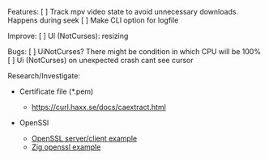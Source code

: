 Features:
[ ] Track mpv video state to avoid unnecessary downloads. Happens during seek
[ ] Make CLI option for logfile

Improve:
[ ] UI (NotCurses): resizing

Bugs:
[ ] UiNotCurses? There might be condition in which CPU will be 100%
[ ] Ui (NotCurses) on unexpected crash cant see cursor

Research/Investigate:
- Certificate file (*.pem)
    - https://curl.haxx.se/docs/caextract.html

- OpenSSl
    - [OpenSSL server/client example](https://aticleworld.com/ssl-server-client-using-openssl-in-c/)
    - [Zig openssl example](https://github.com/marler8997/ziget/blob/master/openssl/ssl.zig)
